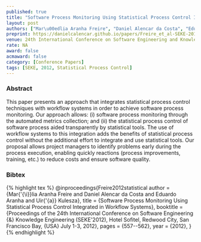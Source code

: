 ```yaml
---
published: true
title: "Software Process Monitoring Using Statistical Process Control Integrated in Workflow Systems"
layout: post
authors: ["Mar\u00edlia Aranha Freire", "Daniel Alencar da Costa", "Eduardo Aranha and Uir\u00e1 Kulesza"]
preprint: https://danielcalencar.github.io/papers/Freire_et_al-SEKE-2012.pdf 
venue: 24th International Conference on Software Engineering and Knowledge Engineering (SEKE 2012)
rate: NA
award: false
acmaward: false
category: [Conference Papers]
tags: [SEKE, 2012, Statistical Process Control]
---   
```


### Abstract 
This paper presents an approach that integrates statistical process control techniques with workflow
systems in order to achieve software process monitoring. Our approach allows: (i) software process
monitoring through the automated metrics collection; and (ii) the statistical process control of
software process aided transparently by statistical tools. The use of workflow systems to this
integration adds the benefits of statistical process control without the additional effort to
integrate and use statistical tools. Our proposal allows project managers to identify problems early
during the process execution, enabling quickly reactions (process improvements, training, etc.) to
reduce costs and ensure software quality.

### Bibtex 

{% highlight tex %}
@inproceedings{Freire2012statistical
  author    = {Mar{\'{\i}}lia Aranha Freire and
               Daniel Alencar da Costa and
               Eduardo Aranha and
               Uir{\'{a}} Kulesza},
  title     = {Software Process Monitoring Using Statistical Process Control Integrated
               in Workflow Systems},
  booktitle = {Proceedings of the 24th International Conference on Software Engineering
               {\&} Knowledge Engineering (SEKE'2012), Hotel Sofitel, Redwood
               City, San Francisco Bay, {USA} July 1-3, 2012},
  pages     = {557--562},
  year      = {2012},
}
{% endhighlight %}
